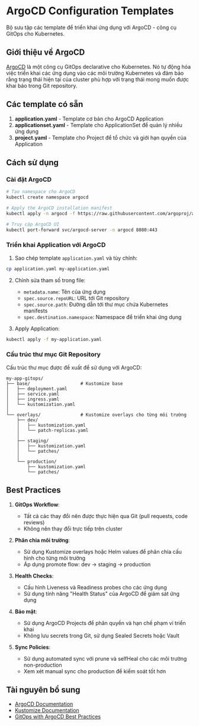# ArgoCD Configuration Templates

Bộ sưu tập các template để triển khai ứng dụng với ArgoCD - công cụ GitOps cho Kubernetes.

## Giới thiệu về ArgoCD

[ArgoCD](https://argoproj.github.io/argo-cd/) là một công cụ GitOps declarative cho Kubernetes. Nó tự động hóa việc triển khai các ứng dụng vào các môi trường Kubernetes và đảm bảo rằng trạng thái hiện tại của cluster phù hợp với trạng thái mong muốn được khai báo trong Git repository.

## Các template có sẵn

1. **application.yaml** - Template cơ bản cho ArgoCD Application
2. **applicationset.yaml** - Template cho ApplicationSet để quản lý nhiều ứng dụng
3. **project.yaml** - Template cho Project để tổ chức và giới hạn quyền của Application

## Cách sử dụng

### Cài đặt ArgoCD

```bash
# Tạo namespace cho ArgoCD
kubectl create namespace argocd

# Apply the ArgoCD installation manifest
kubectl apply -n argocd -f https://raw.githubusercontent.com/argoproj/argo-cd/stable/manifests/install.yaml

# Truy cập ArgoCD UI
kubectl port-forward svc/argocd-server -n argocd 8080:443
```

### Triển khai Application với ArgoCD

1. Sao chép template `application.yaml` và tùy chỉnh:

```bash
cp application.yaml my-application.yaml
```

2. Chỉnh sửa tham số trong file:

   - `metadata.name`: Tên của ứng dụng
   - `spec.source.repoURL`: URL tới Git repository
   - `spec.source.path`: Đường dẫn tới thư mục chứa Kubernetes manifests
   - `spec.destination.namespace`: Namespace để triển khai ứng dụng

3. Apply Application:

```bash
kubectl apply -f my-application.yaml
```

### Cấu trúc thư mục Git Repository

Cấu trúc thư mục được đề xuất để sử dụng với ArgoCD:

```
my-app-gitops/
├── base/                   # Kustomize base
│   ├── deployment.yaml
│   ├── service.yaml
│   ├── ingress.yaml
│   └── kustomization.yaml
│
└── overlays/               # Kustomize overlays cho từng môi trường
    ├── dev/
    │   ├── kustomization.yaml
    │   └── patch-replicas.yaml
    │
    ├── staging/
    │   ├── kustomization.yaml
    │   └── patches/
    │
    └── production/
        ├── kustomization.yaml
        └── patches/
```

## Best Practices

1. **GitOps Workflow**:

   - Tất cả các thay đổi nên được thực hiện qua Git (pull requests, code reviews)
   - Không nên thay đổi trực tiếp trên cluster

2. **Phân chia môi trường**:

   - Sử dụng Kustomize overlays hoặc Helm values để phân chia cấu hình cho từng môi trường
   - Áp dụng promote flow: dev → staging → production

3. **Health Checks**:

   - Cấu hình Liveness và Readiness probes cho các ứng dụng
   - Sử dụng tính năng "Health Status" của ArgoCD để giám sát ứng dụng

4. **Bảo mật**:

   - Sử dụng ArgoCD Projects để phân quyền và hạn chế phạm vi triển khai
   - Không lưu secrets trong Git, sử dụng Sealed Secrets hoặc Vault

5. **Sync Policies**:
   - Sử dụng automated sync với prune và selfHeal cho các môi trường non-production
   - Xem xét manual sync cho production để kiểm soát tốt hơn

## Tài nguyên bổ sung

- [ArgoCD Documentation](https://argo-cd.readthedocs.io/)
- [Kustomize Documentation](https://kubectl.docs.kubernetes.io/guides/introduction/kustomize/)
- [GitOps with ArgoCD Best Practices](https://argoproj.github.io/argo-cd/user-guide/best_practices/)
